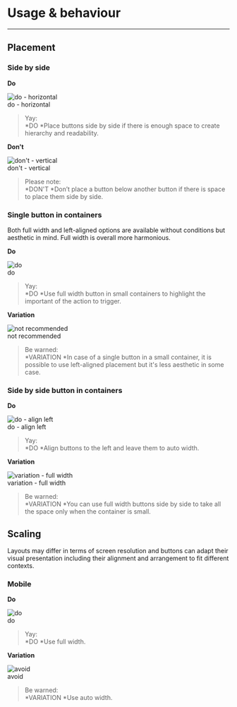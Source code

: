 
# Usage & behaviour

---

## Placement

### Side by side

  
**Do**  
  
![do - horizontal](https://studio-assets.supernova.io/design-systems/81732/dcca2d92-2865-4e79-91ab-cfffa37a8c07.png)  
do - horizontal  
  
> Yay:  
> *DO
*Place buttons side by side if there is enough space to create hierarchy and readability.  
  
**Don't**  
  
![don't - vertical](https://studio-assets.supernova.io/design-systems/81732/359246a6-e521-4083-bacc-57f57517af14.png)  
don't - vertical  
  
> Please note:  
> *DON'T 
*Don’t place a button below another button if there is space to place them side by side.  


### Single button in containers

Both full width and left-aligned options are available without conditions but aesthetic in mind. Full width is overall more harmonious.

  
**Do**  
  
![do](https://studio-assets.supernova.io/design-systems/81732/881368ab-ffa5-4815-9d8c-713d5f4c0f14.png)  
do  
  
> Yay:  
> *DO
*Use full width button in small containers to highlight the important of the action to trigger.  
  
**Variation**  
  
![not recommended](https://studio-assets.supernova.io/design-systems/81732/a4991bae-6525-41fc-9bf2-ba4b94a25f10.png)  
not recommended  
  
> Be warned:  
> *VARIATION 
*In case of a single button in a small container, it is possible to use left-aligned placement but it's less aesthetic in some case.  


### Side by side button in containers

  
**Do**  
  
![do - align left](https://studio-assets.supernova.io/design-systems/81732/6aa67341-72ec-463e-b176-b8f3cce4c984.png)  
do - align left  
  
> Yay:  
> *DO
*Align buttons to the left and leave them to auto width.  
  
**Variation**  
  
![variation - full width](https://studio-assets.supernova.io/design-systems/81732/51d6dc5e-c652-492e-9e71-4c162fd474b2.png)  
variation - full width  
  
> Be warned:  
> *VARIATION 
*You can use full width buttons side by side to take all the space only when the container is small.  


## Scaling

Layouts may differ in terms of screen resolution and buttons can adapt their visual presentation including their alignment and arrangement to fit different contexts.

### Mobile

  
**Do**  
  
![do](https://studio-assets.supernova.io/design-systems/81732/8dbe850a-7a42-437c-af53-2324a619de6f.png)  
do  
  
> Yay:  
> *DO
*Use full width.  
  
**Variation**  
  
![avoid](https://studio-assets.supernova.io/design-systems/81732/c626e716-7bea-4fa8-97aa-bdfa0b44db11.png)  
avoid  
  
> Be warned:  
> *VARIATION 
*Use auto width.  

